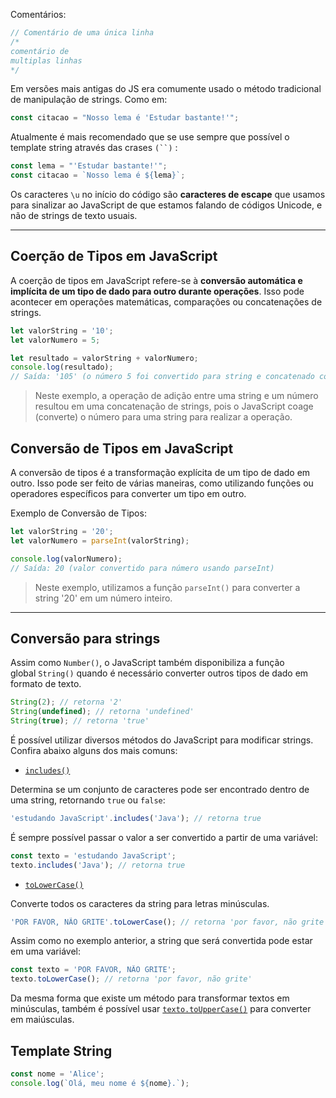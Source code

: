 Comentários:
```js
// Comentário de uma única linha
/*
comentário de 
multiplas linhas
*/
```

Em versões mais antigas do JS era comumente usado o método tradicional de manipulação de strings. Como em:

```js
const citacao = "Nosso lema é 'Estudar bastante!'";
```

Atualmente é mais recomendado que se use sempre que possível o template string através das crases `(``)` :

```js
const lema = "'Estudar bastante!'";
const citacao = `Nosso lema é ${lema}`;
```

Os caracteres `\u` no início do código são **caracteres de escape** que usamos para sinalizar ao JavaScript de que estamos falando de códigos Unicode, e não de strings de texto usuais.

---
## Coerção de Tipos em JavaScript

A coerção de tipos em JavaScript refere-se à **conversão automática e implícita de um tipo de dado para outro durante operações**. Isso pode acontecer em operações matemáticas, comparações ou concatenações de strings.

```js
let valorString = '10';
let valorNumero = 5;

let resultado = valorString + valorNumero;
console.log(resultado); 
// Saída: '105' (o número 5 foi convertido para string e concatenado com a string ‘10’)
```
>Neste exemplo, a operação de adição entre uma string e um número resultou em uma concatenação de strings, pois o JavaScript coage (converte) o número para uma string para realizar a operação.

## Conversão de Tipos em JavaScript

A conversão de tipos é a transformação explícita de um tipo de dado em outro. Isso pode ser feito de várias maneiras, como utilizando funções ou operadores específicos para converter um tipo em outro.

Exemplo de Conversão de Tipos:

```js
let valorString = '20';
let valorNumero = parseInt(valorString);

console.log(valorNumero); 
// Saída: 20 (valor convertido para número usando parseInt)
```
>Neste exemplo, utilizamos a função `parseInt()` para converter a string '20' em um número inteiro.

---
## Conversão para strings

Assim como `Number()`, o JavaScript também disponibiliza a função global `String()` quando é necessário converter outros tipos de dado em formato de texto.

```js
String(2); // retorna '2'
String(undefined); // retorna 'undefined'
String(true); // retorna 'true'
```

É possível utilizar diversos métodos do JavaScript para modificar strings. Confira abaixo alguns dos mais comuns:

- [`includes()`](https://developer.mozilla.org/pt-BR/docs/Web/JavaScript/Reference/Global_Objects/String/includes)

Determina se um conjunto de caracteres pode ser encontrado dentro de uma string, retornando `true` ou `false`:

```js
'estudando JavaScript'.includes('Java'); // retorna true
```

É sempre possível passar o valor a ser convertido a partir de uma variável:

```js
const texto = 'estudando JavaScript';
texto.includes('Java'); // retorna true
```

- [`toLowerCase()`](https://developer.mozilla.org/pt-BR/docs/Web/JavaScript/Reference/Global_Objects/String/toLowerCase)

Converte todos os caracteres da string para letras minúsculas.

```js
'POR FAVOR, NÃO GRITE'.toLowerCase(); // retorna 'por favor, não grite'
```

Assim como no exemplo anterior, a string que será convertida pode estar em uma variável:

```js
const texto = 'POR FAVOR, NÃO GRITE';
texto.toLowerCase(); // retorna 'por favor, não grite'
```

Da mesma forma que existe um método para transformar textos em minúsculas, também é possível usar [`texto.toUpperCase()`](https://developer.mozilla.org/pt-BR/docs/Web/JavaScript/Reference/Global_Objects/String/toUpperCase) para converter em maiúsculas. 

## Template String

```js
const nome = 'Alice';
console.log(`Olá, meu nome é ${nome}.`);
```

